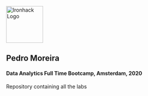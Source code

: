 <img src="https://bit.ly/2VnXWr2" alt="Ironhack Logo" width="100"/>

## Pedro Moreira
#### Data Analytics Full Time Bootcamp, Amsterdam, 2020
Repository containing all the labs
 



